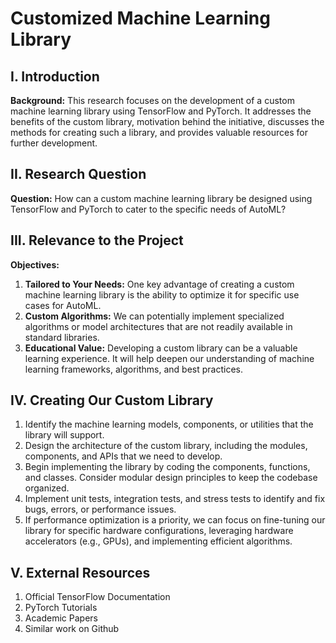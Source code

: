 # Customized Machine Learning Library

## I. Introduction

**Background:**
This research focuses on the development of a custom machine learning library using TensorFlow and PyTorch. It addresses the benefits of the custom library, motivation behind the initiative, discusses the methods for creating such a library, and provides valuable resources for further development.

## II. Research Question

**Question:**
How can a custom machine learning library be designed using TensorFlow and PyTorch to cater to the specific needs of AutoML?

## III. Relevance to the Project

**Objectives:**
1. **Tailored to Your Needs:** One key advantage of creating a custom machine learning library is the ability to optimize it for specific use cases for AutoML.
2. **Custom Algorithms:** We can potentially implement specialized algorithms or model architectures that are not readily available in standard libraries.
3. **Educational Value:** Developing a custom library can be a valuable learning experience. It will help deepen our understanding of machine learning frameworks, algorithms, and best practices.

## IV. Creating Our Custom Library

1. Identify the machine learning models, components, or utilities that the library will support.
2. Design the architecture of the custom library, including the modules, components, and APIs that we need to develop.
3. Begin implementing the library by coding the components, functions, and classes. Consider modular design principles to keep the codebase organized.
4. Implement unit tests, integration tests, and stress tests to identify and fix bugs, errors, or performance issues.
5. If performance optimization is a priority, we can focus on fine-tuning our library for specific hardware configurations, leveraging hardware accelerators (e.g., GPUs), and implementing efficient algorithms.

## V. External Resources

1. Official TensorFlow Documentation
2. PyTorch Tutorials
3. Academic Papers
4. Similar work on Github